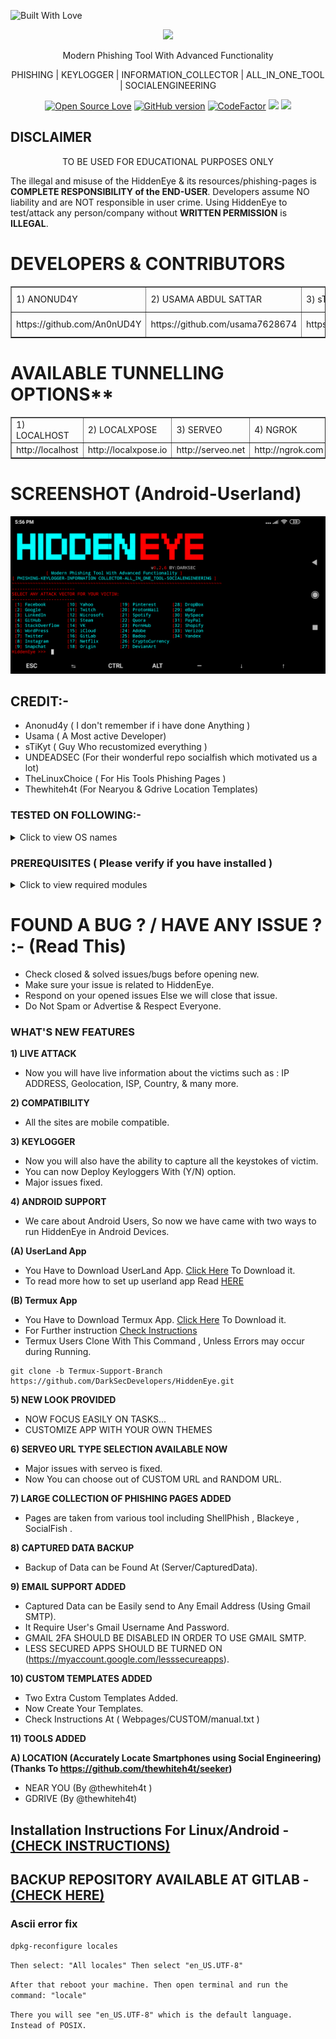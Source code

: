 <p align="left">
  <a><img title="Built With Love" src="https://forthebadge.com/images/badges/built-with-love.svg" ></a>
 </p>
<p align="center">
  <img src="logo.png">
</p>

<p align="center">
      Modern Phishing Tool With Advanced Functionality
</p>
<p align="center">
     PHISHING | KEYLOGGER | INFORMATION_COLLECTOR | ALL_IN_ONE_TOOL | SOCIALENGINEERING
</p>

<p align="center">
  <a href="https://github.com/darksecdevelopers"><img title="Open Source Love" src="https://badges.frapsoft.com/os/v2/open-source.png?v=103" ></a>
  <a href="https://github.com/DarkSecDevelopers/HiddenEye/releases"><img title="GitHub version" src="https://d25lcipzij17d.cloudfront.net/badge.svg?id=gh&type=6&v=1.0.0&x2=0" ></a>
  <a href="https://www.codefactor.io/repository/github/darksecdevelopers/hiddeneye"><img src="https://www.codefactor.io/repository/github/darksecdevelopers/hiddeneye/badge" alt="CodeFactor" /></a>
  <a href="https://www.codacy.com/manual/DarkSecDevelopers/HiddenEye?utm_source=github.com&amp;utm_medium=referral&amp;utm_content=DarkSecDevelopers/HiddenEye&amp;utm_campaign=Badge_Grade"><img src="https://api.codacy.com/project/badge/Grade/af9fadca3cfc4de19232d0840988e121"/></a>
  <a href="https://app.fossa.com/projects/git%2Bgithub.com%2FDarkSecDevelopers%2FHiddenEye?ref=badge_shield" alt="FOSSA Status"><img src="https://app.fossa.com/api/projects/git%2Bgithub.com%2FDarkSecDevelopers%2FHiddenEye.svg?type=shield"/></a>
</p>

## DISCLAIMER

<p align="center">
  TO BE USED FOR EDUCATIONAL PURPOSES ONLY
</p>

The illegal and misuse of the HiddenEye & its resources/phishing-pages is
**COMPLETE RESPONSIBILITY of the END-USER**. Developers assume NO liability and
are NOT responsible in user crime. Using HiddenEye to test/attack any
person/company without **WRITTEN PERMISSION** is **ILLEGAL**.

# DEVELOPERS & CONTRIBUTORS

<table border = "1">
<tr>
<td>1) ANONUD4Y</td>
<td>2) USAMA ABDUL SATTAR</td>
<td>3) sTiKyt</td>
<td>4) UNDEADSEC</td>
<td>5) Micrafast</td>
<td>6) Moltivie</td>
<td>7) endbehavi0r</td>
<td>8) DarkMidus</td>
<td>9) ___________</td>
</tr>
<tr>
<td>https://github.com/An0nUD4Y</td>
<td>https://github.com/usama7628674</td>
<td>https://github.com/sTiKyt</td>
<td>https://github.com/UndeadSec</td>
<td>https://github.com/Micrafast</td>
<td>https://github.com/Moltivie</td>
<td>https://github.com/endbehavi0r</td>
<td>https://github.com/DarkMidus</td>
<td>WAITING FOR YOU</td>
</tr>
</table>

# AVAILABLE TUNNELLING OPTIONS\*\*

<table border = "1">
<tr>
<td>1) LOCALHOST</td>
<td>2) LOCALXPOSE</td>
<td>3) SERVEO</td>
<td>4) NGROK</td>
<td>5) LOCALTUNNEL</td>
<td>6) OPENPORT</td>
<td>7) PAGEKITE</td>
</tr>
<tr>
<td>http://localhost</td>
<td>http://localxpose.io</td>
<td>http://serveo.net</td>
<td>http://ngrok.com</td>

<td>http://localtunnel.me</td>
<td>http://openport.io</td>
<td>http://pagekite.net</td>
</tr>
</table>

# SCREENSHOT (Android-Userland)

![Shot](https://github.com/DarkSecDevelopers/HiddenEye/blob/master/Screenshot.png)

## CREDIT:-

- Anonud4y ( I don't remember if i have done Anything )
- Usama ( A Most active Developer)
- sTiKyt ( Guy Who recustomized everything )
- UNDEADSEC (For their wonderful repo socialfish which motivated us a lot)
- TheLinuxChoice ( For His Tools Phishing Pages )
- Thewhiteh4t (For Nearyou & Gdrive Location Templates)

### TESTED ON FOLLOWING:-

<details><summary>Click to view OS names</summary>
<br>
<ol>
<b>
<li>Kali Linux - Rolling Edition</li>
<li>Parrot OS - Rolling Edition</li>
<li>Linux Mint - 18.3 Sylvia</li>
<li>Ubuntu - 16.04.3 LTS</li>
<li>MacOS High Sierra</li>
<li>Arch Linux</li>
<li>Manjaro XFCE Edition 17.1.12</li>
<li>Userland App (For Android Users)</li>
<li>Termux App (For Android Users)</li>
</b>
</ol>
</details>

### PREREQUISITES ( Please verify if you have installed )

<details><summary>Click to view required modules</summary>
<br>
<ol>
<li>Python 3.*</li>
<li>PHP</li>
<li>sudo</li>
<li>pyngrok</li>
<li>MacOS High Sierra</li>
<li>Arch Linux</li>
<li>Manjaro XFCE Edition 17.1.12</li>
<li>Userland App (For Android Users)</li>
<li>Termux App (For Android Users)</li>
</ol>
</details>

# FOUND A BUG ? / HAVE ANY ISSUE ? :- (Read This)

- Check closed & solved issues/bugs before opening new.
- Make sure your issue is related to HiddenEye.
- Respond on your opened issues Else we will close that issue.
- Do Not Spam or Advertise & Respect Everyone.

### WHAT'S NEW FEATURES

**1) LIVE ATTACK**

- Now you will have live information about the victims such as : IP ADDRESS,
  Geolocation, ISP, Country, & many more.

**2) COMPATIBILITY**

- All the sites are mobile compatible.

**3) KEYLOGGER**

- Now you will also have the ability to capture all the keystokes of victim.
- You can now Deploy Keyloggers With (Y/N) option.
- Major issues fixed.

**4) ANDROID SUPPORT**

- We care about Android Users, So now we have came with two ways to run
  HiddenEye in Android Devices.

**(A) UserLand App**

- You Have to Download UserLand App.
  [Click Here](https://play.google.com/store/apps/details?id=tech.ula) To
  Download it.
- To read more how to set up userland app Read
  <a href="https://null-byte.wonderhowto.com/how-to/android-for-hackers-turn-android-phone-into-hacking-device-without-root-0189649/">HERE</a></p>

**(B) Termux App**

- You Have to Download Termux App.
  [Click Here](https://play.google.com/store/apps/details?id=com.termux) To
  Download it.
- For Further instruction
  [Check Instructions](https://github.com/DarkSecDevelopers/HiddenEye/wiki/Installation-Instructions)
- Termux Users Clone With This Command , Unless Errors may occur during Running.

```
git clone -b Termux-Support-Branch https://github.com/DarkSecDevelopers/HiddenEye.git

```

**5) NEW LOOK PROVIDED**

- NOW FOCUS EASILY ON TASKS...
- CUSTOMIZE APP WITH YOUR OWN THEMES

**6) SERVEO URL TYPE SELECTION AVAILABLE NOW**

- Major issues with serveo is fixed.
- Now You can choose out of CUSTOM URL and RANDOM URL.

**7) LARGE COLLECTION OF PHISHING PAGES ADDED**

- Pages are taken from various tool including ShellPhish , Blackeye , SocialFish
  .

**8) CAPTURED DATA BACKUP**

- Backup of Data can be Found At (Server/CapturedData).

**9) EMAIL SUPPORT ADDED**

- Captured Data can be Easily send to Any Email Address (Using Gmail SMTP).
- It Require User's Gmail Username And Password.
- GMAIL 2FA SHOULD BE DISABLED IN ORDER TO USE GMAIL SMTP.
- LESS SECURED APPS SHOULD BE TURNED ON
  (https://myaccount.google.com/lesssecureapps).

**10) CUSTOM TEMPLATES ADDED**

- Two Extra Custom Templates Added.
- Now Create Your Templates.
- Check Instructions At ( Webpages/CUSTOM/manual.txt )

**11) TOOLS ADDED**

**A) LOCATION (Accurately Locate Smartphones using Social Engineering) (Thanks
To https://github.com/thewhiteh4t/seeker)**

- NEAR YOU (By @thewhiteh4t )
- GDRIVE (By @thewhiteh4t)

<!--
Remove this link,
Reason: This video has been removed for violating YouTube's Terms of Service.""
## [Check This](https://youtu.be/InSdtLhZzk4) Demonstration video to know How (Location) Social-Engineering-Tool Works.
-->

## Installation Instructions For Linux/Android - [(CHECK INSTRUCTIONS)](https://github.com/DarkSecDevelopers/HiddenEye/wiki/Installation-Instructions)

## BACKUP REPOSITORY AVAILABLE AT GITLAB - [(CHECK HERE)](https://gitlab.com/an0nud4y/HiddenEye)

</p>

<h3>Ascii error fix</h3>

`dpkg-reconfigure locales`

`Then select: "All locales" Then select "en_US.UTF-8"`

`After that reboot your machine. Then open terminal and run the command: "locale"`

`There you will see "en_US.UTF-8" which is the default language. Instead of POSIX.`
